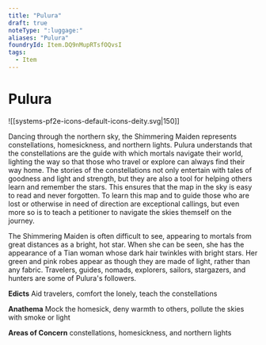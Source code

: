 ```yaml
---
title: "Pulura"
draft: true
noteType: ":luggage:"
aliases: "Pulura"
foundryId: Item.DQ9nMupRTsfOQvsI
tags:
  - Item
---
```


# Pulura
![[systems-pf2e-icons-default-icons-deity.svg|150]]

Dancing through the northern sky, the Shimmering Maiden represents constellations, homesickness, and northern lights. Pulura understands that the constellations are the guide with which mortals navigate their world, lighting the way so that those who travel or explore can always find their way home. The stories of the constellations not only entertain with tales of goodness and light and strength, but they are also a tool for helping others learn and remember the stars. This ensures that the map in the sky is easy to read and never forgotten. To learn this map and to guide those who are lost or otherwise in need of direction are exceptional callings, but even more so is to teach a petitioner to navigate the skies themself on the journey.

The Shimmering Maiden is often difficult to see, appearing to mortals from great distances as a bright, hot star. When she can be seen, she has the appearance of a Tian woman whose dark hair twinkles with bright stars. Her green and pink robes appear as though they are made of light, rather than any fabric. Travelers, guides, nomads, explorers, sailors, stargazers, and hunters are some of Pulura's followers.

**Edicts** Aid travelers, comfort the lonely, teach the constellations

**Anathema** Mock the homesick, deny warmth to others, pollute the skies with smoke or light

**Areas of Concern** constellations, homesickness, and northern lights
